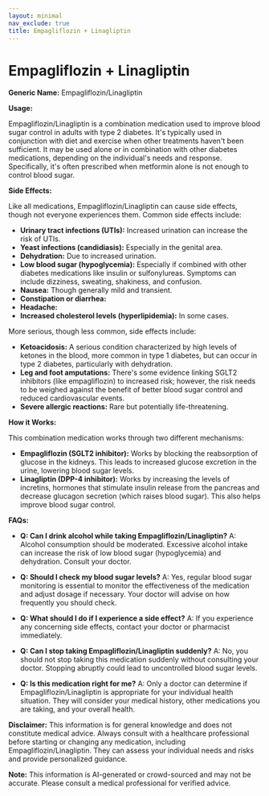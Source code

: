 ```yaml
---
layout: minimal
nav_exclude: true
title: Empagliflozin + Linagliptin
---
```


# Empagliflozin + Linagliptin

**Generic Name:** Empagliflozin/Linagliptin

**Usage:**

Empagliflozin/Linagliptin is a combination medication used to improve blood sugar control in adults with type 2 diabetes.  It's typically used in conjunction with diet and exercise when other treatments haven't been sufficient.  It may be used alone or in combination with other diabetes medications, depending on the individual's needs and response.  Specifically, it's often prescribed when metformin alone is not enough to control blood sugar.

**Side Effects:**

Like all medications, Empagliflozin/Linagliptin can cause side effects, though not everyone experiences them.  Common side effects include:

* **Urinary tract infections (UTIs):** Increased urination can increase the risk of UTIs.
* **Yeast infections (candidiasis):**  Especially in the genital area.
* **Dehydration:** Due to increased urination.
* **Low blood sugar (hypoglycemia):** Especially if combined with other diabetes medications like insulin or sulfonylureas.  Symptoms can include dizziness, sweating, shakiness, and confusion.
* **Nausea:** Though generally mild and transient.
* **Constipation or diarrhea:**
* **Headache:**
* **Increased cholesterol levels (hyperlipidemia):** In some cases.

More serious, though less common, side effects include:

* **Ketoacidosis:** A serious condition characterized by high levels of ketones in the blood, more common in type 1 diabetes, but can occur in type 2 diabetes, particularly with dehydration.
* **Leg and foot amputations:** There's some evidence linking SGLT2 inhibitors (like empagliflozin) to increased risk; however, the risk needs to be weighed against the benefit of better blood sugar control and reduced cardiovascular events.
* **Severe allergic reactions:**  Rare but potentially life-threatening.


**How it Works:**

This combination medication works through two different mechanisms:

* **Empagliflozin (SGLT2 inhibitor):** Works by blocking the reabsorption of glucose in the kidneys. This leads to increased glucose excretion in the urine, lowering blood sugar levels.
* **Linagliptin (DPP-4 inhibitor):** Works by increasing the levels of incretins, hormones that stimulate insulin release from the pancreas and decrease glucagon secretion (which raises blood sugar).  This also helps improve blood sugar control.


**FAQs:**

* **Q: Can I drink alcohol while taking Empagliflozin/Linagliptin?** A:  Alcohol consumption should be moderated.  Excessive alcohol intake can increase the risk of low blood sugar (hypoglycemia) and dehydration. Consult your doctor.

* **Q:  Should I check my blood sugar levels?** A: Yes, regular blood sugar monitoring is essential to monitor the effectiveness of the medication and adjust dosage if necessary.  Your doctor will advise on how frequently you should check.

* **Q: What should I do if I experience a side effect?** A:  If you experience any concerning side effects, contact your doctor or pharmacist immediately.

* **Q: Can I stop taking Empagliflozin/Linagliptin suddenly?** A: No, you should not stop taking this medication suddenly without consulting your doctor.  Stopping abruptly could lead to uncontrolled blood sugar levels.

* **Q: Is this medication right for me?** A:  Only a doctor can determine if Empagliflozin/Linagliptin is appropriate for your individual health situation.  They will consider your medical history, other medications you are taking, and your overall health.


**Disclaimer:** This information is for general knowledge and does not constitute medical advice.  Always consult with a healthcare professional before starting or changing any medication, including Empagliflozin/Linagliptin.  They can assess your individual needs and risks and provide personalized guidance.


**Note:** This information is AI-generated or crowd-sourced and may not be accurate. Please consult a medical professional for verified advice.